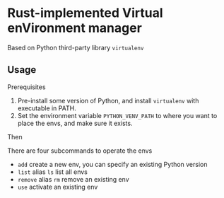 # Rust-implemented Virtual enVironment manager

Based on Python third-party library `virtualenv`

## Usage

Prerequisites

1. Pre-install some version of Python, and install
`virtualenv` with executable in PATH.
2. Set the environment variable `PYTHON_VENV_PATH` to
where you want to place the envs, and make sure it exists.

Then

There are four subcommands to operate the envs

- `add` create a new env, you can specify an existing Python version
- `list` alias `ls` list all envs
- `remove` alias `rm` remove an existing env
- `use` activate an existing env
